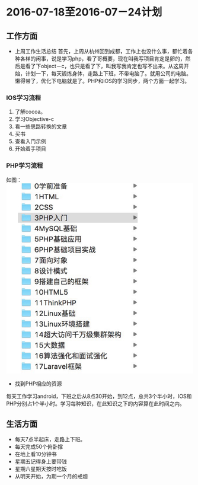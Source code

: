 # 2016-07-18至2016-07－24计划

## 工作方面
 - 上周工作生活总结
 首先，上周从杭州回到成都，工作上也没什么事，都忙着各种各样的闲事，说是学习php，看了哥概要，现在叫我写项目肯定是卵的，然后是看了下object－c，也只是看了下，叫我写我肯定也写不出来。从这周开始，计划一下，每天锻炼身体，走路上下班，不带电脑了。就用公司的电脑。懒得带了，优化下电脑就是了。PHP和iOS的学习同步，两个方面一起学习。

### IOS学习流程
1. 了解cocoa。
2. 学习Objective-c
3. 看一些思路转换的文章
4. 买书
5. 查看入门示例
6. 开始着手项目

### PHP学习流程

如图：
![PHP学习流程](/img/php_study.png)
 - 找到PHP相应的资源

 每天工作学习android，下班之后从8点30开始，到12点，总共3个半小时，IOS和PHP分别占1个半小时。学习每种知识，在此知识之下的内容算在此时间之内。
## 生活方面
- 每天7点半起床，走路上下班。
- 每天完成50个俯卧撑
- 在地上看10分钟书
- 星期五记得身上要带钱
- 星期六星期天按时吃饭
- 从明天开始，为期一个月的戒烟
